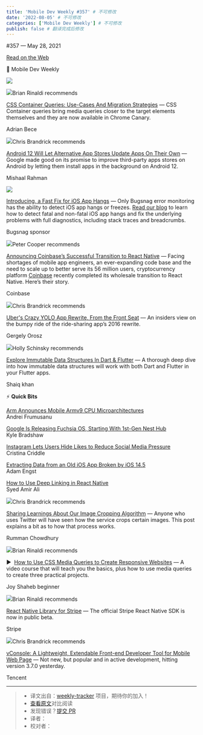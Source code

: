 ```yaml
---
title: 'Mobile Dev Weekly #357' # 不可修改
date: '2022-08-05' # 不可修改
categories: ['Mobile Dev Weekly'] # 不可修改
publish: false # 翻译完成后修改
---
```


<!--以上是预览信息，图片一张或限制百字左右，前者优先，全文请使用二级及以下标题-->
<!-- more -->

#​357 — May 28, 2021

[Read on the Web](https://mobiledevweekly.com/link/108815/web)

📱 Mobile Dev Weekly

[![](https://res.cloudinary.com/cpress/image/upload/w_1280,e_sharpen:60/v1622199984/xlwdoyfp84aukg53yelo.png)](https://mobiledevweekly.com/link/108816/web)

![](https://cooperpress.s3.amazonaws.com/remotesynth.png)Brian Rinaldi recommends

[CSS Container Queries: Use-Cases And Migration Strategies](https://mobiledevweekly.com/link/108816/web) — CSS Container queries bring media queries closer to the target elements themselves and they are now available in Chrome Canary.

Adrian Bece

![](https://cooperpress.s3.amazonaws.com/chrisbrandrick.png)Chris Brandrick recommends

[Android 12 Will Let Alternative App Stores Update Apps On Their Own](https://mobiledevweekly.com/link/108817/web) — Google made good on its promise to improve third-party apps stores on Android by letting them install apps in the background on Android 12.

Mishaal Rahman

[![](https://copm.s3.amazonaws.com/90ccdbd4.png)](https://mobiledevweekly.com/link/108818/web)

[Introducing, a Fast Fix for iOS App Hangs](https://mobiledevweekly.com/link/108818/web) — Only Bugsnag error monitoring has the ability to detect iOS app hangs or freezes. [Read our blog](https://mobiledevweekly.com/link/108818/web) to learn how to detect fatal and non-fatal iOS app hangs and fix the underlying problems with full diagnostics, including stack traces and breadcrumbs.

Bugsnag sponsor

![](https://cooperpress.s3.amazonaws.com/peterc.png)Peter Cooper recommends

[Announcing Coinbase’s Successful Transition to React Native](https://mobiledevweekly.com/link/108819/web) — Facing shortages of mobile app engineers, an ever-expanding code base and the need to scale up to better serve its 56 million users, cryptocurrency platform [Coinbase](https://mobiledevweekly.com/link/108820/web) recently completed its wholesale transition to React Native. Here’s their story.

Coinbase

![](https://cooperpress.s3.amazonaws.com/chrisbrandrick.png)Chris Brandrick recommends

[Uber's Crazy YOLO App Rewrite, From the Front Seat](https://mobiledevweekly.com/link/108821/web) — An insiders view on the bumpy ride of the ride-sharing app’s 2016 rewrite.

Gergely Orosz

![](https://cooperpress.s3.amazonaws.com/devgirlfl.png)Holly Schinsky recommends

[Explore Immutable Data Structures In Dart & Flutter](https://mobiledevweekly.com/link/108822/web) — A thorough deep dive into how immutable data structures will work with both Dart and Flutter in your Flutter apps.

Shaiq khan

⚡️ **Quick Bits**

[Arm Announces Mobile Armv9 CPU Microarchitectures](https://mobiledevweekly.com/link/108823/web)  
Andrei Frumusanu

[Google Is Releasing Fuchsia OS, Starting With 1st-Gen Nest Hub](https://mobiledevweekly.com/link/108824/web)  
Kyle Bradshaw

[Instagram Lets Users Hide Likes to Reduce Social Media Pressure](https://mobiledevweekly.com/link/108825/web)  
Cristina Criddle

[Extracting Data from an Old iOS App Broken by iOS 14.5](https://mobiledevweekly.com/link/108826/web)  
Adam Engst

[How to Use Deep Linking in React Native](https://mobiledevweekly.com/link/108827/web)  
Syed Amir Ali

![](https://cooperpress.s3.amazonaws.com/chrisbrandrick.png)Chris Brandrick recommends

[Sharing Learnings About Our Image Cropping Algorithm](https://mobiledevweekly.com/link/108828/web) — Anyone who uses Twitter will have seen how the service crops certain images. This post explains a bit as to how that process works.

Rumman Chowdhury

![](https://cooperpress.s3.amazonaws.com/remotesynth.png)Brian Rinaldi recommends

▶  [How to Use CSS Media Queries to Create Responsive Websites](https://mobiledevweekly.com/link/108829/web) — A video course that will teach you the basics, plus how to use media queries to create three practical projects.

Joy Shaheb beginner

![](https://cooperpress.s3.amazonaws.com/remotesynth.png)Brian Rinaldi recommends

[React Native Library for Stripe](https://mobiledevweekly.com/link/108830/web) — The official Stripe React Native SDK is now in public beta.

Stripe

![](https://cooperpress.s3.amazonaws.com/chrisbrandrick.png)Chris Brandrick recommends

[vConsole: A Lightweight, Extendable Front-end Developer Tool for Mobile Web Page](https://mobiledevweekly.com/link/108831/web) — Not new, but popular and in active development, hitting version 3.7.0 yesterday.

Tencent

---
> * 译文出自：[weekly-tracker](https://github.com/FEDarling/weekly-tracker) 项目，期待你的加入！
> * [查看原文](https://mobiledevweekly.com/issues/357)对比阅读
> * 发现错误？[提交 PR](https://github.com/FEDarling/weekly-tracker/blob/main/weeklys/mobile_dev_weekly/357)
> * 译者：
> * 校对者：
